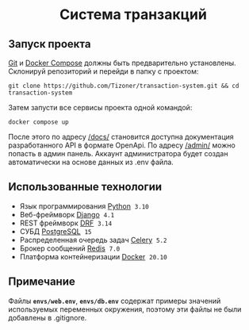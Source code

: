 <h1 align="center">Система транзакций</h1>

## Запуск проекта

[Git](https://git-scm.com/book/en/v2/Getting-Started-Installing-Git) и [Docker Compose](https://docs.docker.com/compose/install/linux/) должны быть предварительно установлены. Склонируй репозиторий и перейди в папку с проектом:
```
git clone https://github.com/Tizoner/transaction-system.git && cd transaction-system
```
Затем запусти все сервисы проекта одной командой:
```
docker compose up
```
После этого по адресу [/docs/](http://localhost:8000/docs/) становится доступна документация разработанного API в формате OpenApi.
По адресу [/admin/](http://localhost:8000/admin/) можно попасть в админ панель. Аккаунт администратора будет создан автоматически на основе данных из .env файла.

## Использованные технологии
- Язык программирования [Python](https://www.python.org) &nbsp;`3.10`
- Веб-фреймворк [Django](https://www.djangoproject.com) &nbsp;`4.1`
- REST фреймворк [DRF](https://www.django-rest-framework.org) &nbsp;`3.14`
- СУБД [PostgreSQL](https://www.postgresql.org) &nbsp;`15`
- Распределенная очередь задач [Celery](https://docs.celeryq.dev) &nbsp;`5.2`
- Брокер сообщений [Redis](https://redis.io) &nbsp;`7.0`
- Платформа контейнеризации [Docker](https://www.docker.com) &nbsp;`20.10`

## Примечание
Файлы  **`envs/web.env`**, **`envs/db.env`** содержат примеры значений используемых переменных окружения, поэтому эти файлы не были добавлены в .gitignore.
